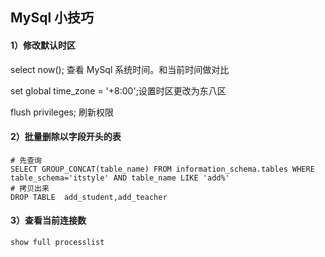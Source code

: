 ## MySql 小技巧

#### 1）修改默认时区

select now(); 查看 MySql 系统时间。和当前时间做对比

set global time_zone = '+8:00';设置时区更改为东八区

flush privileges; 刷新权限

#### 2）批量删除以字段开头的表

```
# 先查询
SELECT GROUP_CONCAT(table_name) FROM information_schema.tables WHERE table_schema='itstyle' AND table_name LIKE 'add%'
# 拷贝出来
DROP TABLE  add_student,add_teacher
```

#### 3）查看当前连接数

```
show full processlist 

```

